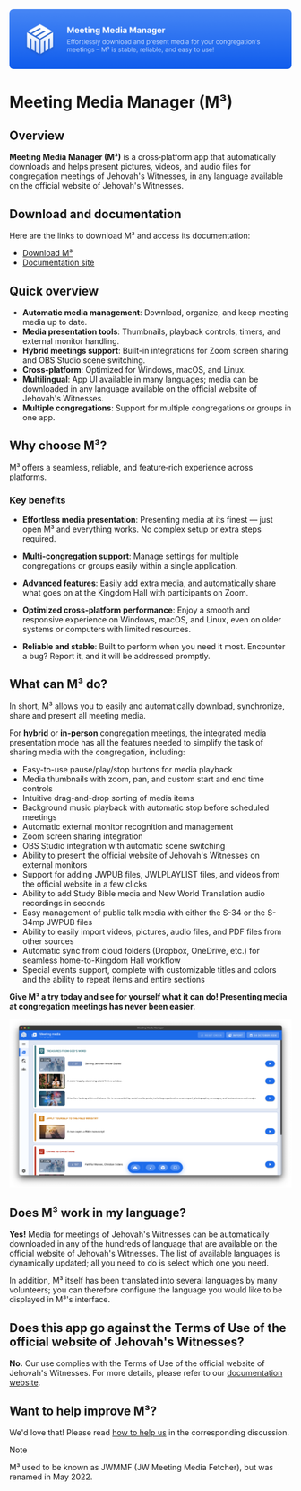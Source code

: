 <!-- markdownlint-disable no-inline-html -->
<!-- markdownlint-disable MD041 -->

![M³ banner](./docs/src/assets/m3-banner.png)

# Meeting Media Manager (M³)

## Overview

**Meeting Media Manager (M³)** is a cross‑platform app that automatically downloads and helps present pictures, videos, and audio files for congregation meetings of Jehovah's Witnesses, in any language available on the official website of Jehovah's Witnesses.

## Download and documentation

Here are the links to download M³ and access its documentation:

- [Download M³](https://sircharlo.github.io/meeting-media-manager/download)
- [Documentation site](https://sircharlo.github.io/meeting-media-manager/)

## Quick overview

- **Automatic media management**: Download, organize, and keep meeting media up to date.
- **Media presentation tools**: Thumbnails, playback controls, timers, and external monitor handling.
- **Hybrid meetings support**: Built-in integrations for Zoom screen sharing and OBS Studio scene switching.
- **Cross‑platform**: Optimized for Windows, macOS, and Linux.
- **Multilingual**: App UI available in many languages; media can be downloaded in any language available on the official website of Jehovah's Witnesses.
- **Multiple congregations**: Support for multiple congregations or groups in one app.

## Why choose M³?

M³ offers a seamless, reliable, and feature‑rich experience across platforms.

### Key benefits

- **Effortless media presentation**: Presenting media at its finest — just open M³ and everything works. No complex setup or extra steps required.

- **Multi-congregation support**: Manage settings for multiple congregations or groups easily within a single application.

- **Advanced features**: Easily add extra media, and automatically share what goes on at the Kingdom Hall with participants on Zoom.

- **Optimized cross-platform performance**: Enjoy a smooth and responsive experience on Windows, macOS, and Linux, even on older systems or computers with limited resources.

- **Reliable and stable**: Built to perform when you need it most. Encounter a bug? Report it, and it will be addressed promptly.

## What can M³ do?

In short, M³ allows you to easily and automatically download, synchronize, share and present all meeting media.

For **hybrid** or **in-person** congregation meetings, the integrated media presentation mode has all the features needed to simplify the task of sharing media with the congregation, including:

- Easy-to-use pause/play/stop buttons for media playback
- Media thumbnails with zoom, pan, and custom start and end time controls
- Intuitive drag-and-drop sorting of media items
- Background music playback with automatic stop before scheduled meetings
- Automatic external monitor recognition and management
- Zoom screen sharing integration
- OBS Studio integration with automatic scene switching
- Ability to present the official website of Jehovah's Witnesses on external monitors
- Support for adding JWPUB files, JWLPLAYLIST files, and videos from the official website in a few clicks
- Ability to add Study Bible media and New World Translation audio recordings in seconds
- Easy management of public talk media with either the S-34 or the S-34mp JWPUB files
- Ability to easily import videos, pictures, audio files, and PDF files from other sources
- Automatic sync from cloud folders (Dropbox, OneDrive, etc.) for seamless home-to-Kingdom Hall workflow
- Special events support, complete with customizable titles and colors and the ability to repeat items and entire sections

**Give M³ a try today and see for yourself what it can do! Presenting media at congregation meetings has never been easier.**

![M³ preview](./docs/src/assets/m3-preview.png)

## Does M³ work in my language?

**Yes!** Media for meetings of Jehovah's Witnesses can be automatically downloaded in any of the hundreds of language that are available on the official website of Jehovah's Witnesses. The list of available languages is dynamically updated; all you need to do is select which one you need.

In addition, M³ itself has been translated into several languages by many volunteers; you can therefore configure the language you would like to be displayed in M³'s interface.

## Does this app go against the Terms of Use of the official website of Jehovah's Witnesses?

**No.** Our use complies with the Terms of Use of the official website of Jehovah's Witnesses. For more details, please refer to our [documentation website](https://sircharlo.github.io/meeting-media-manager/faq#terms-of-use).

## Want to help improve M³?

We'd love that! Please read [how to help us](https://github.com/sircharlo/meeting-media-manager/discussions/2771) in the corresponding discussion.

> [!NOTE]  
> M³ used to be known as JWMMF (JW Meeting Media Fetcher), but was renamed in May 2022.
